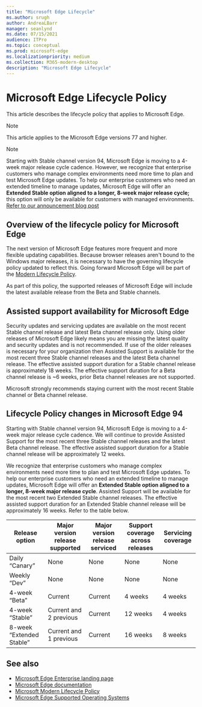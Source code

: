 ```yaml
---
title: "Microsoft Edge Lifecycle"
ms.author: srugh
author: AndreaLBarr
manager: seanlynd
ms.date: 07/15/2021
audience: ITPro
ms.topic: conceptual
ms.prod: microsoft-edge
ms.localizationpriority: medium
ms.collection: M365-modern-desktop
description: "Microsoft Edge Lifecycle"
---
```


# Microsoft Edge Lifecycle Policy

This article describes the lifecycle policy that applies to Microsoft Edge.

> [!NOTE]
> This article applies to the Microsoft Edge versions 77 and higher.

> [!NOTE]
> Starting with Stable channel version 94, Microsoft Edge is moving to a 4-week major release cycle cadence. However, we recognize that enterprise customers who manage complex environments need more time to plan and test Microsoft Edge updates. To help our enterprise customers who need an extended timeline to manage updates, Microsoft Edge will offer an **Extended Stable option aligned to a longer, 8-week major release cycle;** this option will only be available for customers with managed environments. [Refer to our announcement blog post](https://blogs.windows.com/msedgedev/2021/07/15/opt-in-extended-stable-release-cycle/)

## Overview of the lifecycle policy for Microsoft Edge

The next version of Microsoft Edge features more frequent and more flexible updating capabilities. Because browser releases aren't bound to the Windows major releases, it is necessary to have the governing lifecycle policy updated to reflect this. Going forward Microsoft Edge will be part of the [Modern Lifecycle Policy](https://support.microsoft.com/help/30881/modern-lifecycle-policy).

As part of this policy, the supported releases of Microsoft Edge will include the latest available release from the Beta and Stable channels.

## Assisted support availability for Microsoft Edge

Security updates and servicing updates are available on the most recent Stable channel release and latest Beta channel release only. Using older releases of Microsoft Edge likely means you are missing the latest quality and security updates and is not recommended. If use of the older releases is necessary for your organization then Assisted Support is available for the most recent three Stable channel releases and the latest Beta channel release.  The effective assisted support duration for a Stable channel release is approximately 18 weeks. The effective support duration for a Beta channel release is ~6 weeks, prior Beta channel releases are not supported.

Microsoft strongly recommends staying current with the most recent Stable channel or Beta channel release.

## Lifecycle Policy changes in Microsoft Edge 94

Starting with Stable channel version 94, Microsoft Edge is moving to a 4-week major release cycle cadence. We will continue to provide Assisted Support for the most recent three Stable channel releases and the latest Beta channel release. The effective assisted support duration for a Stable channel release will be approximately 12 weeks.


We recognize that enterprise customers who manage complex environments need more time to plan and test Microsoft Edge updates. To help our enterprise customers who need an extended timeline to manage updates, Microsoft Edge will offer an **Extended Stable option aligned to a longer, 8-week major release cycle**. Assisted Support will be available for the most recent two Extended Stable channel releases. The effective assisted support duration for an Extended Stable channel release will be approximately 16 weeks. Refer to the table below.

|     Release option              |     Major version release supported    |     Major version release serviced    |     Support coverage across releases    |     Servicing coverage    |
|---------------------------------|----------------------------------------|---------------------------------------|-----------------------------------------|---------------------------|
|     Daily “Canary”              |     None                               |     None                              |     None                                |     None                  |
|     Weekly “Dev”                |     None                               |     None                              |     None                                |     None                  |
|     4-week “Beta”               |     Current                            |     Current                           |     4 weeks                             |     4 weeks               |
|     4-week “Stable”             |     Current and 2 previous             |     Current                           |     12 weeks                            |     4 weeks               |
|     8-week “Extended Stable”    |     Current and 1 previous             |     Current                           |     16 weeks                            |     8 weeks               |

## See also

- [Microsoft Edge Enterprise landing page](https://aka.ms/EdgeEnterprise)
- [Microsoft Edge documentation](./index.yml)
- [Microsoft Modern Lifecycle Policy](https://support.microsoft.com/help/30881/modern-lifecycle-policy)
- [Microsoft Edge Supported Operating Systems](./microsoft-edge-supported-operating-systems.md)